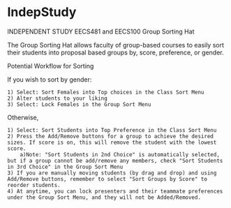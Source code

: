 # IndepStudy
INDEPENDENT STUDY
EECS481 and EECS100 Group Sorting Hat

The Group Sorting Hat allows faculty of group-based courses to easily sort their students into proposal based groups by, score, preference, or gender.

Potential Workflow for Sorting 

If you wish to sort by gender:

    1) Select: Sort Females into Top choices in the Class Sort Menu
    2) Alter students to your liking
    3) Select: Lock Females in the Group Sort Menu
Otherwise, 

    1) Select: Sort Students into Top Preference in the Class Sort Menu
    2) Press the Add/Remove buttons for a group to achieve the desired sizes. If score is on, this will remove the student with the lowest score.
        a)Note: "Sort Students in 2nd Choice" is automatically selected, but if a group cannot be add/remove any members, check "Sort Students in 3rd Choice" in the Group Sort Menu
    3) If you are manually moving students (by drag and drop) and using Add/Remove buttons, remember to select "Sort Groups by Score" to reorder students.
    4) At anytime, you can lock presenters and their teammate preferences under the Group Sort Menu, and they will not be Added/Removed.

